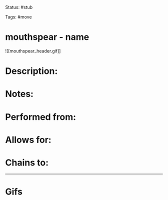 Status: #stub 

Tags: #move

# mouthspear - name
![[mouthspear_header.gif]]
# Description:


# Notes:


# Performed from:


# Allows for:


# Chains to:


___
# Gifs
